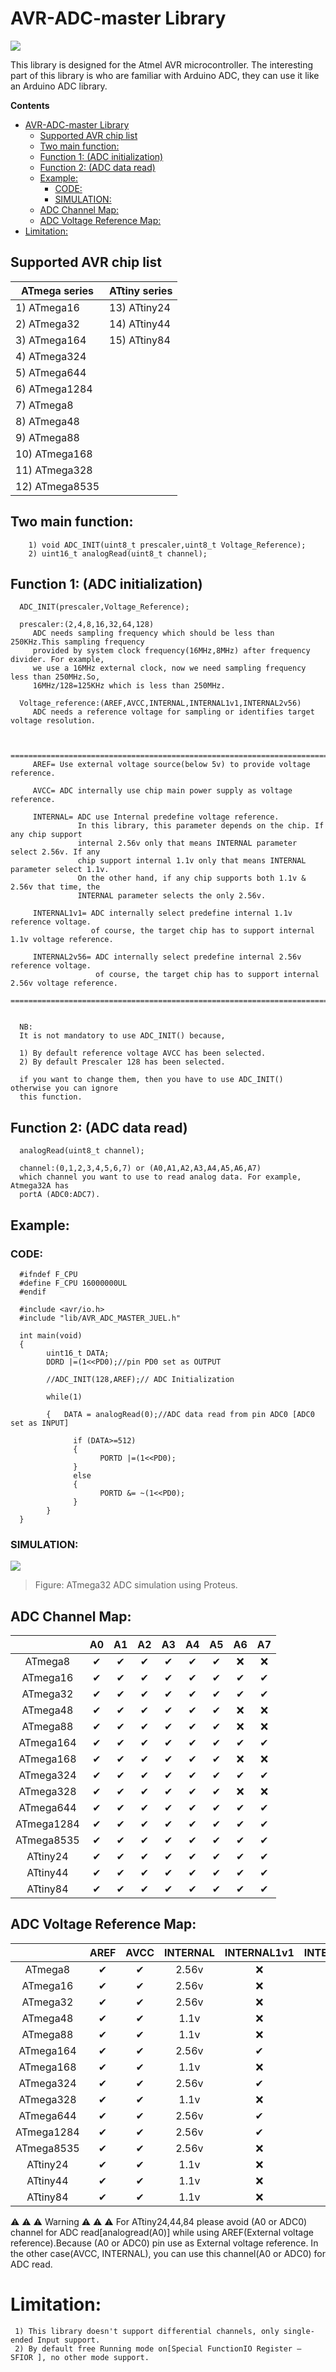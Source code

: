 

# AVR-ADC-master Library
![](https://img.shields.io/badge/release-v%201.1.0-blue)

This library is designed for the Atmel AVR microcontroller. The interesting part of this library is who are familiar with Arduino ADC, they can use it like an Arduino ADC library.

**Contents**
- [AVR-ADC-master Library](#avr-adc-master-library)
  * [Supported AVR chip list](#supported-avr-chip-list)
  * [Two main function:](#two-main-function)
  * [Function 1: (ADC initialization)](#function-1-adc-initialization)
  * [Function 2: (ADC data read)](#function-2-adc-data-read)
  * [Example:](#example)
    + [CODE:](#code)
    + [SIMULATION:](#simulation)
  * [ADC Channel Map:](#adc-channel-map)
  * [ADC Voltage Reference Map:](#adc-voltage-reference-map)
- [Limitation:](#limitation)

 
## Supported AVR chip list

| ATmega series   | ATtiny series  |
|-----------------|----------------|
| 1\) ATmega16    | 13\) ATtiny24  |
| 2\) ATmega32    | 14\) ATtiny44  |
| 3\) ATmega164   | 15\) ATtiny84  |
| 4\) ATmega324   |                |
| 5\) ATmega644   |                |
| 6\) ATmega1284  |                |
| 7\) ATmega8     |                |
| 8\) ATmega48    |                |
| 9\) ATmega88    |                |
| 10\) ATmega168  |                |
| 11\) ATmega328  |                |
| 12\) ATmega8535 |                |


## Two main function:
        1) void ADC_INIT(uint8_t prescaler,uint8_t Voltage_Reference);
        2) uint16_t analogRead(uint8_t channel);

## Function 1: (ADC initialization)
      ADC_INIT(prescaler,Voltage_Reference); 
     
      prescaler:(2,4,8,16,32,64,128)
         ADC needs sampling frequency which should be less than 250KHz.This sampling frequency 
         provided by system clock frequency(16MHz,8MHz) after frequency divider. For example,
         we use a 16MHz external clock, now we need sampling frequency less than 250MHz.So,
         16MHz/128=125KHz which is less than 250MHz.
      
      Voltage_reference:(AREF,AVCC,INTERNAL,INTERNAL1v1,INTERNAL2v56)
         ADC needs a reference voltage for sampling or identifies target voltage resolution.
         
         
         ===================================================================================
         AREF= Use external voltage source(below 5v) to provide voltage reference.
         
         AVCC= ADC internally use chip main power supply as voltage reference.
         
         INTERNAL= ADC use Internal predefine voltage reference.  
                   In this library, this parameter depends on the chip. If any chip support 
                   internal 2.56v only that means INTERNAL parameter select 2.56v. If any 
                   chip support internal 1.1v only that means INTERNAL parameter select 1.1v.
                   On the other hand, if any chip supports both 1.1v & 2.56v that time, the 
                   INTERNAL parameter selects the only 2.56v.
        
         INTERNAL1v1= ADC internally select predefine internal 1.1v reference voltage.
                      of course, the target chip has to support internal 1.1v voltage reference.
                     
         INTERNAL2v56= ADC internally select predefine internal 2.56v reference voltage.
                       of course, the target chip has to support internal 2.56v voltage reference.
         ===================================================================================
      
      
      NB:
      It is not mandatory to use ADC_INIT() because,
       
      1) By default reference voltage AVCC has been selected.
      2) By default Prescaler 128 has been selected.
       
      if you want to change them, then you have to use ADC_INIT() otherwise you can ignore 
      this function.
       
       


## Function 2: (ADC data read)
      analogRead(uint8_t channel);
      
      channel:(0,1,2,3,4,5,6,7) or (A0,A1,A2,A3,A4,A5,A6,A7)
      which channel you want to use to read analog data. For example, Atmega32A has 
      portA (ADC0:ADC7).
      
     
      
## Example:
### CODE:

      #ifndef F_CPU
      #define F_CPU 16000000UL
      #endif

      #include <avr/io.h>
      #include "lib/AVR_ADC_MASTER_JUEL.h"

      int main(void)
      {
            uint16_t DATA;
            DDRD |=(1<<PD0);//pin PD0 set as OUTPUT 

            //ADC_INIT(128,AREF);// ADC Initialization 

            while(1)

            {	DATA = analogRead(0);//ADC data read from pin ADC0 [ADC0 set as INPUT]

                  if (DATA>=512)
                  {
                        PORTD |=(1<<PD0);
                  }
                  else
                  {
                        PORTD &= ~(1<<PD0);
                  }
            }
      }
      
### SIMULATION:
![](https://codimd.s3.shivering-isles.com/demo/uploads/upload_b5c6d85c773f2622eb9f3ddd52a79b17.png)          
> Figure: ATmega32 ADC simulation using Proteus.


## ADC Channel Map:

|            | **A0** | **A1** | **A2** | **A3** | **A4** | **A5** | **A6** | **A7** |
|:----------:|:------:|:------:|:------:|:------:|:------:|:------:|:------:|:------:|
| ATmega8    | ✔      | ✔      | ✔      | ✔      | ✔      | ✔      | ❌   | ❌     |
| ATmega16   | ✔      | ✔      | ✔      | ✔      | ✔      | ✔      | ✔    | ✔      |
| ATmega32   | ✔      | ✔      | ✔      | ✔      | ✔      | ✔      | ✔    | ✔      |
| ATmega48   | ✔      | ✔      | ✔      | ✔      | ✔      | ✔      | ❌   | ❌     |
| ATmega88   | ✔      | ✔      | ✔      | ✔      | ✔      | ✔      | ❌   | ❌     |
| ATmega164  | ✔      | ✔      | ✔      | ✔      | ✔      | ✔      | ✔    | ✔      |
| ATmega168  | ✔      | ✔      | ✔      | ✔      | ✔      | ✔      | ❌   | ❌     |
| ATmega324  | ✔      | ✔      | ✔      | ✔      | ✔      | ✔      | ✔    | ✔      |
| ATmega328  | ✔      | ✔      | ✔      | ✔      | ✔      | ✔      | ❌   | ❌     |
| ATmega644  | ✔      | ✔      | ✔      | ✔      | ✔      | ✔      | ✔    | ✔      |
| ATmega1284 | ✔      | ✔      | ✔      | ✔      | ✔      | ✔      | ✔    | ✔      |
| ATmega8535 | ✔      | ✔      | ✔      | ✔      | ✔      | ✔      | ✔    | ✔      |
| ATtiny24   | ✔      | ✔      | ✔      | ✔      | ✔      | ✔      | ✔    | ✔      |
| ATtiny44   | ✔      | ✔      | ✔      | ✔      | ✔      | ✔      | ✔    | ✔      |
| ATtiny84   | ✔      | ✔      | ✔      | ✔      | ✔      | ✔      | ✔    | ✔      |


## ADC Voltage Reference Map:

|            | AREF | AVCC | INTERNAL | INTERNAL1v1 | INTERNAL2v56 |
|:----------:|:----:|:----:|:--------:|:-----------:|:------------:|
| ATmega8    | ✔    | ✔    | 2.56v    | ❌         | ❌           |
| ATmega16   | ✔    | ✔    | 2.56v    | ❌         | ❌           |
| ATmega32   | ✔    | ✔    | 2.56v    | ❌         | ❌           |
| ATmega48   | ✔    | ✔    | 1.1v     | ❌         | ❌           |
| ATmega88   | ✔    | ✔    | 1.1v     | ❌         | ❌           |
| ATmega164  | ✔    | ✔    | 2.56v    | ✔          | ✔            |
| ATmega168  | ✔    | ✔    | 1.1v     | ❌         | ❌           |
| ATmega324  | ✔    | ✔    | 2.56v    | ✔          | ✔            |
| ATmega328  | ✔    | ✔    | 1.1v     | ❌         | ❌           |
| ATmega644  | ✔    | ✔    | 2.56v    | ✔          | ✔            |
| ATmega1284 | ✔    | ✔    | 2.56v    | ✔          | ✔            |
| ATmega8535 | ✔    | ✔    | 2.56v    | ❌         | ❌           |
| ATtiny24   | ✔    | ✔    | 1.1v     | ❌         | ❌           |
| ATtiny44   | ✔    | ✔    | 1.1v     | ❌         | ❌           |
| ATtiny84   | ✔    | ✔    | 1.1v     | ❌         | ❌           |


⚠ ⚠ ⚠  Warning  ⚠ ⚠ ⚠
For ATtiny24,44,84 please avoid (A0 or ADC0) channel for ADC read[analogread(A0)] while
using AREF(External voltage reference).Because (A0 or ADC0) pin use as External voltage
reference. In the other case(AVCC, INTERNAL), you can use this channel(A0 or ADC0) for 
ADC read.

# Limitation:
     1) This library doesn't support differential channels, only single-ended Input support.
     2) By default free Running mode on[Special FunctionIO Register – SFIOR ], no other mode support.


